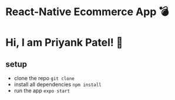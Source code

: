 # React-Native Ecommerce App :bomb:
# Hi, I am Priyank Patel! 👋

## setup

- clone the repo `git clone`
- install all dependencies `npm install`
- run the app `expo start`
